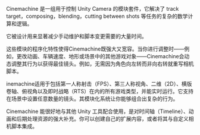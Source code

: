 Cinemachine 是一组用于控制 Unity Camera 的模块套件，它解决了 track target，composing，blending，cutting between shots 等任务的复杂的数学计算和逻辑。

它被设计用来显著减少手动维护和脚本变更需要的大量时间。

这些模块的程序化特性使得Cinemachine既强大又宽容。当你进行调整时——例如，更改动画、车辆速度、地形或场景中的其他游戏对象——Cinemachine会动态调整其行为以获得最佳镜头。例如，无需因为角色向左转而非向右转就重写相机脚本。

inemachine适用于包括第一人称射击（FPS）、第三人称视角、二维（2D）、横版卷轴、俯视角以及即时战略（RTS）在内的所有游戏类型，并能实时运行。它支持在场景中设置任意数量的镜头。其模块化系统让你能够组合出复杂的行为。

Cinemachine 能很好地与其他 Unity 工具配合使用，是对时间轴（Timeline）、动画和后期处理资源的强大补充。你可以创建自己的扩展内容，或者将其与自定义相机脚本集成。

